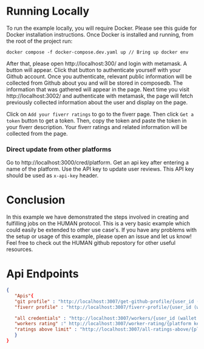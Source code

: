 
# Running Locally

To run the example locally, you will require Docker. Please see this guide for Docker installation instructions. Once Docker is installed and running, from the root of the project run:

```
docker compose -f docker-compose.dev.yaml up // Bring up docker env
```

After that, please open http://localhost:300/ and login with metamask. A button will appear. Click that button to authenticate yourself with your Github account. Once you authenticate, relevant public information will be collected from Github about you and will be stored in composedb. The information that was gathered will appear in the page. Next time you visit http://localhost:3002/ and authenticate with metamask, the page will fetch previously collected information about the user and display on the page.

Click on `Add your fiverr ratings` to go to the fiverr page. Then click `Get a token` button to get a token. Then, copy the token and paste the token in your fiverr description. Your fiverr ratings and related information will be collected from the page.

### Direct update from other platforms

Go to http://localhost:3000/cred/platform. Get an api key after entering a name of the platform. Use the API key to update user reviews. This API key should be used as `x-api-key` header.

# Conclusion

In this example we have demonstrated the steps involved in creating and fulfilling jobs on the HUMAN protocol. This is a very basic example which could easily be extended to other use case's. If you have any problems with the setup or usage of this example, please open an issue and let us know! Feel free to check out the HUMAN github repostory for other useful resources.

# Api Endpoints
```Json
{
   "Apis"{
   "git profile" : "http://localhost:3007/get-github-profile/{user_id (wallet adress)}",
   "fiverr profile" : "http://localhost:3007/fiverr-profile/{user_id (wallet adress)}",

   "all credentials" : "http://localhost:3007/workers/{user_id (wallet adress)}",
   "workers rating" :" http://localhost:3007/worker-rating/{platform key}/{user_id (wallet adress)}",
   "ratings above limit" : "http://localhost:3007/all-ratings-above/{platform key}/{rating}"
   }
}
```
